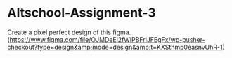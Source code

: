 # Altschool-Assignment-3
Create a pixel perfect design of this figma. (https://www.figma.com/file/OJMDeEi2fWlPBFrlJFEgFx/wp-pusher-checkout?type=design&amp;mode=design&amp;t=KXSthmp0easnvUhR-1)
